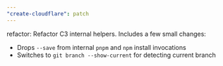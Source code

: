 ```yaml
---
"create-cloudflare": patch
---
```


refactor: Refactor C3 internal helpers. Includes a few small changes:

- Drops `--save` from internal `pnpm` and `npm` install invocations
- Switches to `git branch --show-current` for detecting current branch
